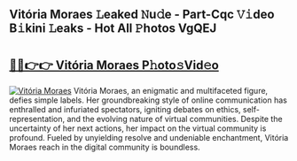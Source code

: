 ## Vitória Moraes 𝙻eaked 𝙽u𝚍e - Part-Cqc 𝚅𝚒deo B𝚒kini 𝙻eaks - Hot All 𝙿hotos VgQEJ

# <h2><a href="http://ld1ac8.urlbe.top/?page=Vit%c3%b3ria+Moraes">🔗🔗👉👉 Vitória Moraes P𝚑oto𝚜Vid𝚎o</a></h2>

[![Vitória Moraes](https://i.imgur.com/eBuTRDB.gif)](http://ld1ac8.urlbe.top/?page=Vit%c3%b3ria+Moraes)
Vitória Moraes, an enigmatic and multifaceted figure, defies simple labels. Her groundbreaking style of online communication has enthralled and infuriated spectators, igniting debates on ethics, self-representation, and the evolving nature of virtual communities. Despite the uncertainty of her next actions, her impact on the virtual community is profound. Fueled by unyielding resolve and undeniable enchantment, Vitória Moraes reach in the digital community is boundless.
